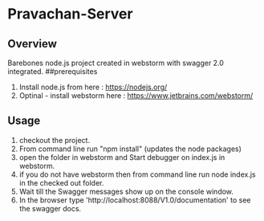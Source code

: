 # Pravachan-Server

## Overview
Barebones node.js project created in webstorm with swagger 2.0 integrated.
##prerequisites
1. Install node.js from here : https://nodejs.org/
2. Optinal - install webstorm here : https://www.jetbrains.com/webstorm/

## Usage
1. checkout the project.
2. From command line run "npm install" (updates the node packages)
3. open the folder in webstorm and Start debugger on index.js in webstorm. 
4. if you do not have webstorm then from command line run node index.js in the checked out folder.
4. Wait till the Swagger messages show up on the console window.
5. In the browser type 'http://localhost:8088/V1.0/documentation' to see the swagger docs.
